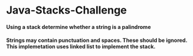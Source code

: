 # Java-Stacks-Challenge
#### Using a stack determine whether a string is a palindrome
#### Strings may contain punctuation and spaces. These should be ignored. This implemetation uses linked list to implement the stack.

